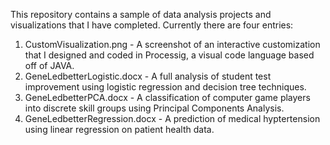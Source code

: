 This repository contains a sample of data analysis projects and visualizations that I have completed.  Currently there are four entries:

1. CustomVisualization.png - A screenshot of an interactive customization that I designed and coded in Processig, a visual code language based off of JAVA.
2. GeneLedbetterLogistic.docx - A full analysis of student test improvement using logistic regression and decision tree techniques.
3. GeneLedbetterPCA.docx - A classification of computer game players into discrete skill groups using Principal Components Analysis.
4. GeneLedbetterRegression.docx - A prediction of medical hyptertension using linear regression on patient health data.
